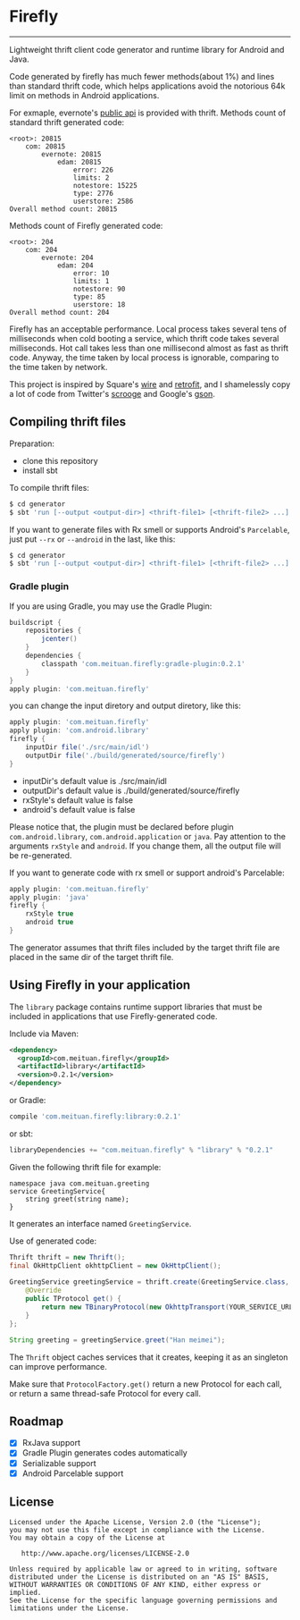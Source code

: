 # Firefly

------

Lightweight thrift client code generator and runtime library for Android and Java.

Code generated by firefly has much fewer methods(about 1%) and lines than standard thrift code, which helps applications avoid the notorious 64k limit on methods in Android applications.

For exmaple, evernote's [public api](https://github.com/evernote/evernote-thrift) is provided with thrift. Methods count of standard thrift generated code:

```
<root>: 20815
    com: 20815
        evernote: 20815
            edam: 20815
                error: 226
                limits: 2
                notestore: 15225
                type: 2776
                userstore: 2586
Overall method count: 20815
```

Methods count of Firefly generated code:

```
<root>: 204
    com: 204
        evernote: 204
            edam: 204
                error: 10
                limits: 1
                notestore: 90
                type: 85
                userstore: 18
Overall method count: 204
```

Firefly has an acceptable performance. Local process takes several tens of milliseconds when cold booting a service, which thrift code takes several milliseconds. Hot call takes less than one millisecond almost as fast as thrift code. Anyway, the time taken by local process is ignorable, comparing to the time taken by network.

This project is inspired by Square's [wire](https://github.com/square/wire) and [retrofit](https://github.com/square/retrofit), and I shamelessly copy a lot of code from Twitter's [scrooge](https://github.com/twitter/scrooge) and Google's [gson](https://github.com/google/gson).

## Compiling thrift files
Preparation:

* clone this repository
* install sbt
 
To compile thrift files:

```bash
$ cd generator
$ sbt 'run [--output <output-dir>] <thrift-file1> [<thrift-file2> ...]'
```
If you want to generate files with Rx smell or supports Android's `Parcelable`, just put `--rx` or `--android` in the last, like this:

```bash
$ cd generator
$ sbt 'run [--output <output-dir>] <thrift-file1> [<thrift-file2> ...] --rx --android'
```

### Gradle plugin
If you are using Gradle, you may use the Gradle Plugin:

```groovy
buildscript {
    repositories {
        jcenter()
    }
    dependencies {
        classpath 'com.meituan.firefly:gradle-plugin:0.2.1'
	}
}
apply plugin: 'com.meituan.firefly'
```
you can change the input diretory and  output diretory, like this:

```groovy
apply plugin: 'com.meituan.firefly'
apply plugin: 'com.android.library'
firefly {
    inputDir file('./src/main/idl')
    outputDir file('./build/generated/source/firefly')
}
```
* inputDir's default value is ./src/main/idl
* outputDir's default value is ./build/generated/source/firefly
* rxStyle's default value is false
* android's default value is false

Please notice that, the plugin must be declared before plugin `com.android.library`, `com.android.application` or `java`.
Pay attention to the arguments `rxStyle` and `android`. If you change them, all the output file will be re-generated.

If you want to generate code with rx smell or support android's Parcelable: 

```groovy
apply plugin: 'com.meituan.firefly'
apply plugin: 'java'
firefly {
    rxStyle true
    android true
}
```

The generator assumes that thrift files included by the target thrift file are placed in the same dir of the target thrift file. 

## Using Firefly in your application
The `library` package contains runtime support libraries that must be included in applications that use Firefly-generated code.

Include via Maven:

```xml
<dependency>
  <groupId>com.meituan.firefly</groupId>
  <artifactId>library</artifactId>
  <version>0.2.1</version>
</dependency>
```

or Gradle:

```groovy
compile 'com.meituan.firefly:library:0.2.1'
```

or sbt:

```scala
libraryDependencies += "com.meituan.firefly" % "library" % "0.2.1"
```

Given the following thrift file for example:

```
namespace java com.meituan.greeting
service GreetingService{
    string greet(string name);
}
```

It generates an interface named `GreetingService`.

Use of generated code:

```Java
Thrift thrift = new Thrift();
final OkHttpClient okhttpClient = new OkHttpClient();
 
GreetingService greetingService = thrift.create(GreetingService.class, new SimpleProtocolFactory(){
    @Override
    public TProtocol get() {
        return new TBinaryProtocol(new OkhttpTransport(YOUR_SERVICE_URL, okhttpClient));
    }
};

String greeting = greetingService.greet("Han meimei");
```

The `Thrift` object caches services that it creates, keeping it as an singleton can improve performance.

Make sure that `ProtocolFactory.get()` return a new Protocol for each call, or return a same thread-safe Protocol for every call.

## Roadmap

- [x] RxJava support 
- [x] Gradle Plugin generates codes automatically
- [x] Serializable support
- [x] Android Parcelable support

## License

```
Licensed under the Apache License, Version 2.0 (the "License");
you may not use this file except in compliance with the License.
You may obtain a copy of the License at

   http://www.apache.org/licenses/LICENSE-2.0

Unless required by applicable law or agreed to in writing, software
distributed under the License is distributed on an "AS IS" BASIS,
WITHOUT WARRANTIES OR CONDITIONS OF ANY KIND, either express or implied.
See the License for the specific language governing permissions and
limitations under the License.
```

